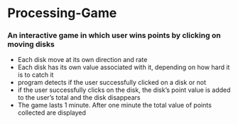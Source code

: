 # Processing-Game

### An interactive game in which user wins points by clicking on moving disks

* Each disk move at its own direction and rate
*	Each disk has its own value associated with it, depending on how hard it is to catch it
*	program detects if the user successfully clicked on a disk or not
*	if the user successfully clicks on the disk, the disk’s point value is added to the user’s total and the disk disappears
*	The game lasts 1 minute. After one minute the total value of points collected are displayed
